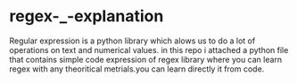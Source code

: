 # regex-_-explanation

Regular expression is a python library which alows us to do a lot of operations on text and numerical values.
in this repo i attached  a python file that contains simple code expression of regex library where you can learn regex with any theoritical metrials.you can learn directly it from code.
